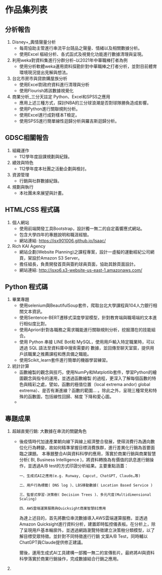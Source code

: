 # 作品集列表

## 分析報告
1. Disney+_輿情聲量分析
   - 每周協助主管進行串流平台競品之聲量、情緒以及相關數據分析。
   - 使用Excel 樞紐分析、各式函式及視覺化功能進行數據清理與呈現。
2. 利用weka對資料集進行分群分析–以2021年中華職棒打者為例
   - 使用分析軟體weka運用資料探勘針對中華職棒之打者分析，並對目前體育環境現況提出見解與想法。
3. 台北市房市與貸款購屋族分析
   - 使用Excel對政府資料進行清理與分析
   - 使用Flourish將該數據視覺化
4. 商業分析_三分天註定 Python、Excel和SPSS之應用
   - 應用上述三種方式，探討NBA的三分球浪潮是否對球隊勝負造成影響。
   - 使用Python進行關聯規則分析。
   - 使用Excel進行成對樣本T檢定。
   - 使用SPSS進行簡單線性迴歸分析與羅吉斯迴歸分析。
## GDSC相關報告
1. 組織運作
   - 112學年度設課規劃與紀錄。
2. 績效與特色
   - 112學年度本社團之活動企劃與檢討。
3. 資源管理
   - 行銷與社群數據紀錄。
4. 規劃與執行
   - 本社團未來展望與計畫。
## HTML/CSS 程式碼
1. 個人網站
   - 使用前端開發工具Bootstrap，設計獨一無二的自定義響應式網站。
   - 包含大學四年的專題說明和職涯經驗。
   - 網站連結: https://isx901006.github.io/Isaac/
2. Rich KAI Agency
   - 網站企劃(Website Planning)之課程專案，設計一虛擬的運動經紀公司網頁，架設於Amazon S3 Server。
   - 擔任組長，負責開發首頁與簽約球員頁面，協助其餘頁面設計。
   - 網站連結: http://isxo6.s3-website-us-east-1.amazonaws.com/
## Python 程式碼
1. 畢業專題
   - 使用selenium與BeautifulSoup套件，爬取台北大學課程與104人力銀行相關文本資訊。
   - 使用Sentence-BERT遷移式深度學習模型，針對教育端與職場端的文本進行相似度比對。
   - 使用Apriori針對各職務之需求職能進行關聯規則分析，挖掘潛在的技能組合。
   - 使用 Python 串接 LINE Bot和 MySQL，使用用戶輸入特定職業時，可以透過 SQL 語法至資料庫中搜索需要的      數據，並回傳至聊天室窗，提供用戶該職業之推薦課程和應具備之職能。
   - 使用Scikit_learn套件進行簡單的機器學習練習。
3. 統計計算
   - 函數繪製的觀念與技巧，使用NumPy和Matplotlib套件，學習Python的繪圖觀念與指令的運用，並透過函數繪製      的過程，更深入了解每個函數的特色與精彩之處，譬如，函數的極值位置（local extrema andor) global          extrema）、是否有漸進線？函數的範圍... 。除此之外，呈現三種常見和特殊的函數圖，包括線性回歸、梯度      下降和愛心圖。
   - 
## 專題成果
1. 超越直覺行銷: 大數據在串流的關鍵角色
   - 後疫情時代加速產業朝向線下與線上經濟整合發展，使得消費行為邁向數位化行為轉變，故如何精準掌握目標消費族群，進行差異化行銷為首要面臨之課題。
	  本專題整合AI與資料科學的應用，落實於商業行銷與商業智慧分析( BI, Business Intelligence )，將資料轉換為有價值的訊息進行銷操作，並透過A/B test的方式印證分析結果。主要重點涵蓋：

         一、生成式AI之應用(e.g. Runway, Capcut, ChatGPT, Claude…等)
         
         二、用戶行為標籤( DNS log )、LBS移動數據( Location Based Service )
         
         三、監督式學習-決策樹( Decision Trees )、多元尺度(Multidimensional Scaling)
         
         四、AWS雲端運算服務與Quicksight商業智慧BI應用

	  為達上述目的，首先將數位串流數據導入AWS雲端運算服務，並透過Amazon Quicksight進行資料分析，建置即時監控儀表板。在分析上，除了呈現用戶基本輪廓外，並透過網路瀏覽特徵建立決策樹分類模型，以了解目標受眾特徵。並針對不同特徵進行行銷       文案A/B Test，同時輔以ChatGPT與Claude提供修正建議。
	  
     爾後，運用生成式AI工具建構一部獨一無二的宣傳影片。最終將AI與資料科學落實於商業行銷操作，完成數據結合行銷之應用。
2. 
